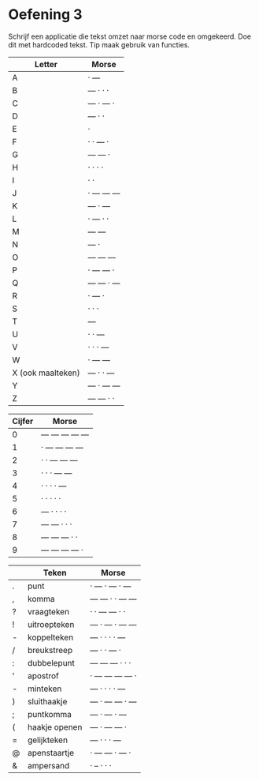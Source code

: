 # Oefening 3

Schrijf een applicatie die tekst omzet naar morse code en omgekeerd. Doe dit met hardcoded tekst. Tip maak gebruik van functies.

| Letter            | Morse   |
| ----------------- | ------- |
| A                 | · —     |
| B                 | — · · · |
| C                 | — · — · |
| D                 | — · ·   |
| E                 | ·       |
| F                 | · · — · |
| G                 | — — ·   |
| H                 | · · · · |
| I                 | · ·     |
| J                 | · — — — |
| K                 | — · —   |
| L                 | · — · · |
| M                 | — —     |
| N                 | — ·     |
| O                 | — — —   |
| P                 | · — — · |
| Q                 | — — · — |
| R                 | · — ·   |
| S                 | · · ·   |
| T                 | —       |
| U                 | · · —   |
| V                 | · · · — |
| W                 | · — —   |
| X (ook maalteken) | — · · — |
| Y                 | — · — — |
| Z                 | — — · · |

| Cijfer | Morse     |
| ------ | --------- |
| 0      | — — — — — |
| 1      | · — — — — |
| 2      | · · — — — |
| 3      | · · · — — |
| 4      | · · · · — |
| 5      | · · · · · |
| 6      | — · · · · |
| 7      | — — · · · |
| 8      | — — — · · |
| 9      | — — — — · |

|     | Teken         | Morse       |
| --- | ------------- | ----------- |
| .   | punt          | · — · — · — |
| ,   | komma         | — — · · — — |
| ?   | vraagteken    | · · — — · · |
| !   | uitroepteken  | — · — · — — |
| -   | koppelteken   | — · · · · — |
| /   | breukstreep   | — · · — ·   |
| :   | dubbelepunt   | — — — · · · |
| '   | apostrof      | · — — — — · |
| -   | minteken      | — · · · · — |
| )   | sluithaakje   | — · — — · — |
| ;   | puntkomma     | — · — · —   |
| (   | haakje openen | — · — — ·   |
| =   | gelijkteken   | — · · · —   |
| @   | apenstaartje  | · — — · — · |
| &   | ampersand     | · – · · ·   |
